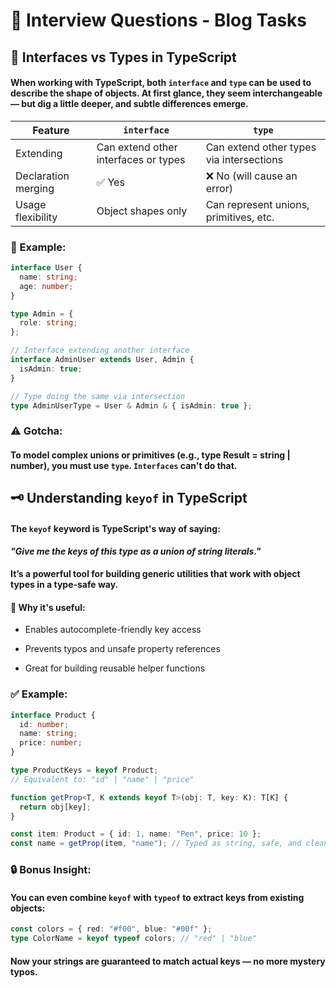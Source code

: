 
# 🎯 Interview Questions - Blog Tasks




##  🧩 Interfaces vs Types in TypeScript

#### When working with TypeScript, both `interface` and `type` can be used to describe the shape of objects. At first glance, they seem interchangeable — but dig a little deeper, and subtle differences emerge.

| Feature             | `interface`                          | `type`                                   |
| ------------------- | ------------------------------------ | ---------------------------------------- |
| Extending           | Can extend other interfaces or types | Can extend other types via intersections |
| Declaration merging | ✅ Yes                                | ❌ No (will cause an error)               |
| Usage flexibility   | Object shapes only                   | Can represent unions, primitives, etc.   |

### 🚀 Example:
```ts
interface User {
  name: string;
  age: number;
}

type Admin = {
  role: string;
};

// Interface extending another interface
interface AdminUser extends User, Admin {
  isAdmin: true;
}

// Type doing the same via intersection
type AdminUserType = User & Admin & { isAdmin: true };

```
### ⚠️ Gotcha:
#### To model complex unions or primitives (e.g., type Result = string | number), you must use `type`. `Interfaces` can't do that.



##  🗝️ Understanding ```keyof``` in TypeScript

#### The `keyof` keyword is TypeScript's way of saying: 
***"Give me the keys of this type as a union of string literals."***

#### It’s a powerful tool for building generic utilities that work with object types in a type-safe way.

#### 🧠 Why it's useful:
- Enables autocomplete-friendly key access

- Prevents typos and unsafe property references

- Great for building reusable helper functions

### ✅ Example:
```ts
interface Product {
  id: number;
  name: string;
  price: number;
}

type ProductKeys = keyof Product; 
// Equivalent to: "id" | "name" | "price"

function getProp<T, K extends keyof T>(obj: T, key: K): T[K] {
  return obj[key];
}

const item: Product = { id: 1, name: "Pen", price: 10 };
const name = getProp(item, "name"); // Typed as string, safe, and clean

```
### 🔒 Bonus Insight:
#### You can even combine `keyof` with `typeof` to extract keys from existing objects:

```ts
const colors = { red: "#f00", blue: "#00f" };
type ColorName = keyof typeof colors; // "red" | "blue"

```

#### Now your strings are guaranteed to match actual keys — no more mystery typos.
